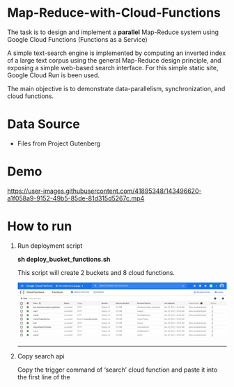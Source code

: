 # Map-Reduce-with-Cloud-Functions

The task is to design and implement a **parallel** Map-Reduce system using Google Cloud Functions (Functions as a Service)

A simple text-search engine is implemented by computing an inverted index of a large text corpus using the general Map-Reduce design principle, and exposing a simple web-based search interface. For this simple static site, Google Cloud Run is been used.

The main objective is to demonstrate data-parallelism, synchronization, and cloud functions. 

# Data Source
- Files from Project Gutenberg

# Demo
   https://user-images.githubusercontent.com/41895348/143496620-a1f058a9-9152-49b5-85de-81d315d5267c.mp4

# How to run
1. Run deployment script 

    **sh deploy_bucket_functions.sh**

    This script will create 2 buckets and 8 cloud functions.

    <img src="images/Functions.jpg">
    
    ----
    
2.  Copy search api
    
    Copy the trigger command of ‘search’ cloud function and paste it into the first line of the <script> tag (line 121) inside index.html of search-engine-website folder
    
    var searchURL = "https://zone-project.cloudfunctions.net";
    
    ----
    
3. Run website deployment script inside ‘search-engine-website’ folder

    **sh deploy_website.sh**

    Enter information when prompted. 


# **Data loading script**: 
    
  Run trigger URL for the “gcp_download_project_gutenberg” cloud function with the mentioned query parameters –

  **Parameters** –
  - bucket_name=mr-io-bucket

  - start=[integer_no]

  - end=[integer_no]

    Start and end denotes the file range that will be downloaded [START,END)

  <br/>
  Example – 
  https://zone-project.cloudfunctions.net/gcp_download_project_gutenberg?bucket_name=mr-io-bucket&start=100&end=120

  This will download files from project Gutenberg and store it in mr-io-bucket.

  **Result** – You can see the files downloaded inside mr-io-bucket. There’s also a mapping file(mr-file-mappings.txt) for keeping track of filenames and their URLs.
    
    
# Execution 
Run trigger URL for the "master" cloud function with the mentioned query parameters
    
  **Parameters** –
  - start=[integer_no]

  - end=[integer_no]
    Start and end denotes the file range that will be downloaded [START,END)

  <br/>
  Example – 
  https://zone-project.cloudfunctions.net/master?start=100&end=115

  This will start the map-reduce operation and the results of each step can be seen by monitoring the mr-results-bucket.

  **Result** - Finally, you will get the inverted indexes for documents inside **final_output.json** file.
    
    
# Streaming Search
    
  map1 cloud function can be used to update indexes inside the final_output.json. The same implementation can be used to address new documents as they are added to the corpus by changing the trigger type from http to bucket add/modify.

  **Parameters** –
  - start=[integer_no]

  - end=[integer_no]

  - update=true

  Start and end denotes the file range that will be downloaded [START,END)

  <br/>
  
  **update** flag is used for appending results to final_output.json

  Example – 
  https://zone-project-asangar.cloudfunctions.net/map1?start=115&end=117&mapper_no=1&update=true

  <br/>

  **Flow** –

  Mapper1 -> Reducer1 -> Reducer Result Combiner -> Update file in bucket

  Mapper1 Output - reducer1_input_update.json

  Reducer1 Output - reducer1_output_update.json

  Reducer Result Combiner – Combines ‘reducer1_output_update.json’ and ‘final_output.json’ and saves as ‘final_output.json’
    
# Architecture

  <img src="images/map-reduce-flow.png">
  
# Cost Estimation
    
  The functions like master and masterTriggerBucket are only used to invoke other functions and thus runs for a very little time. Since they are 256MB machines, the cost to operate is $0.000000648/100ms. 

  The cost to run other 512MB cloud function is $0.000001295/100ms. The major cost will be generated from functions like mappers, reducers, shuffleAndSort and reduceResultCombiner as these are major running functions.

  The search function although runs for a short time, it will also contribute greatly to the cost because of the huge number of invocations by different frontend websites.

  Since all these functions are deployed in the same region, the networking cost i.e., inbound and outbound data to operate multiple functions is free.

    
# Web search
    
  Type in the search box and wait for results.

  <img src="images/search.jpg">

  <img src="images/search_results.jpg">
    

